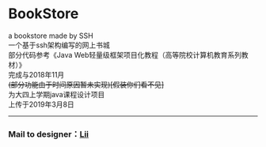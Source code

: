 # BookStore
a bookstore made by SSH<br>
一个基于ssh架构编写的网上书城<br>
部分代码参考《Java Web轻量级框架项目化教程（高等院校计算机教育系列教材）》<br>
完成与2018年11月<br>
~~(部分功能由于时间原因暂未实现)[假装你们看不见]~~<br>
为大四上学期java课程设计项目<br>
上传于2019年3月8日<br>
***
**<h3>Mail to designer：<a href="mailto:847233149@qq.com">Lii</a></h3>**
